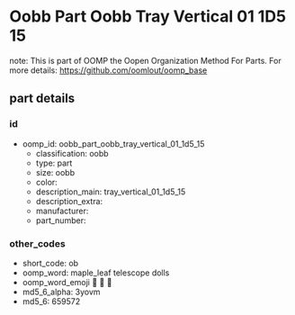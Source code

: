 # Oobb Part Oobb Tray Vertical 01 1D5 15  

note: This is part of OOMP the Oopen Organization Method For Parts. For more details: https://github.com/oomlout/oomp_base

##  part details





### id
* oomp_id: oobb_part_oobb_tray_vertical_01_1d5_15
  * classification: oobb
  * type: part
  * size: oobb
  * color: 
  * description_main: tray_vertical_01_1d5_15
  * description_extra: 
  * manufacturer: 
  * part_number: 

### other_codes
* short_code: ob
* oomp_word: maple_leaf telescope dolls
* oomp_word_emoji :maple_leaf: :telescope: :dolls:
* md5_6_alpha: 3yovm
* md5_6: 659572
